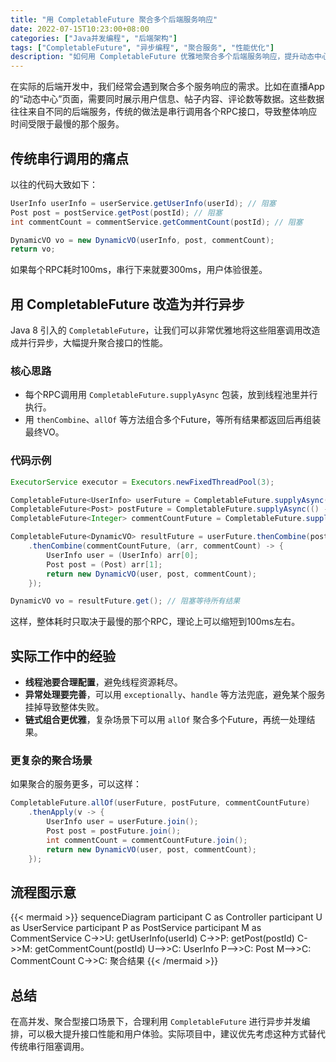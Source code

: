 ```yaml
---
title: "用 CompletableFuture 聚合多个后端服务响应"
date: 2022-07-15T10:23:00+08:00
categories: ["Java并发编程", "后端架构"]
tags: ["CompletableFuture", "异步编程", "聚合服务", "性能优化"]
description: "如何用 CompletableFuture 优雅地聚合多个后端服务响应，提升动态中心等高并发场景下的响应速度。"
---
```


在实际的后端开发中，我们经常会遇到聚合多个服务响应的需求。比如在直播App的“动态中心”页面，需要同时展示用户信息、帖子内容、评论数等数据。这些数据往往来自不同的后端服务，传统的做法是串行调用各个RPC接口，导致整体响应时间受限于最慢的那个服务。

## 传统串行调用的痛点

以往的代码大致如下：

```java
UserInfo userInfo = userService.getUserInfo(userId); // 阻塞
Post post = postService.getPost(postId); // 阻塞
int commentCount = commentService.getCommentCount(postId); // 阻塞

DynamicVO vo = new DynamicVO(userInfo, post, commentCount);
return vo;
```

如果每个RPC耗时100ms，串行下来就要300ms，用户体验很差。

## 用 CompletableFuture 改造为并行异步

Java 8 引入的 `CompletableFuture`，让我们可以非常优雅地将这些阻塞调用改造成并行异步，大幅提升聚合接口的性能。

### 核心思路
- 每个RPC调用用 `CompletableFuture.supplyAsync` 包装，放到线程池里并行执行。
- 用 `thenCombine`、`allOf` 等方法组合多个Future，等所有结果都返回后再组装最终VO。

### 代码示例

```java
ExecutorService executor = Executors.newFixedThreadPool(3);

CompletableFuture<UserInfo> userFuture = CompletableFuture.supplyAsync(() -> userService.getUserInfo(userId), executor);
CompletableFuture<Post> postFuture = CompletableFuture.supplyAsync(() -> postService.getPost(postId), executor);
CompletableFuture<Integer> commentCountFuture = CompletableFuture.supplyAsync(() -> commentService.getCommentCount(postId), executor);

CompletableFuture<DynamicVO> resultFuture = userFuture.thenCombine(postFuture, (user, post) -> new Object[]{user, post})
    .thenCombine(commentCountFuture, (arr, commentCount) -> {
        UserInfo user = (UserInfo) arr[0];
        Post post = (Post) arr[1];
        return new DynamicVO(user, post, commentCount);
    });

DynamicVO vo = resultFuture.get(); // 阻塞等待所有结果
```

这样，整体耗时只取决于最慢的那个RPC，理论上可以缩短到100ms左右。

## 实际工作中的经验

- **线程池要合理配置**，避免线程资源耗尽。
- **异常处理要完善**，可以用 `exceptionally`、`handle` 等方法兜底，避免某个服务挂掉导致整体失败。
- **链式组合更优雅**，复杂场景下可以用 `allOf` 聚合多个Future，再统一处理结果。

### 更复杂的聚合场景

如果聚合的服务更多，可以这样：

```java
CompletableFuture.allOf(userFuture, postFuture, commentCountFuture)
    .thenApply(v -> {
        UserInfo user = userFuture.join();
        Post post = postFuture.join();
        int commentCount = commentCountFuture.join();
        return new DynamicVO(user, post, commentCount);
    });
```

## 流程图示意

{{< mermaid >}}
sequenceDiagram
    participant C as Controller
    participant U as UserService
    participant P as PostService
    participant M as CommentService
    C->>U: getUserInfo(userId)
    C->>P: getPost(postId)
    C->>M: getCommentCount(postId)
    U-->>C: UserInfo
    P-->>C: Post
    M-->>C: CommentCount
    C->>C: 聚合结果
{{< /mermaid >}}

## 总结

在高并发、聚合型接口场景下，合理利用 `CompletableFuture` 进行异步并发编排，可以极大提升接口性能和用户体验。实际项目中，建议优先考虑这种方式替代传统串行阻塞调用。 